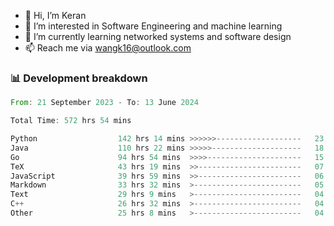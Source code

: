 - 👋 Hi, I’m Keran
- 👀 I’m interested in Software Engineering and machine learning
- 🌱 I’m currently learning networked systems and software design
- 📫 Reach me via wangk16@outlook.com


###  📊 Development breakdown
<!--START_SECTION:waka-->

```rust
From: 21 September 2023 - To: 13 June 2024

Total Time: 572 hrs 54 mins

Python                  142 hrs 14 mins >>>>>>-------------------   23.78 %
Java                    110 hrs 22 mins >>>>>--------------------   18.46 %
Go                      94 hrs 54 mins  >>>>---------------------   15.87 %
TeX                     43 hrs 19 mins  >>-----------------------   07.25 %
JavaScript              39 hrs 59 mins  >>-----------------------   06.69 %
Markdown                33 hrs 32 mins  >------------------------   05.61 %
Text                    29 hrs 9 mins   >------------------------   04.88 %
C++                     26 hrs 32 mins  >------------------------   04.44 %
Other                   25 hrs 8 mins   >------------------------   04.20 %
```

<!--END_SECTION:waka-->

<!---
keran-w/keran-w is a ✨ special ✨ repository because its `README.md` (this file) appears on your GitHub profile.
You can click the Preview link to take a look at your changes.
--->
